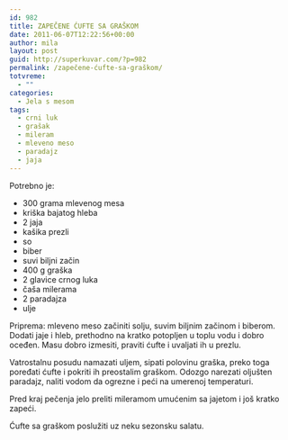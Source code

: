 ```yaml
---
id: 982
title: ZAPEČENE ĆUFTE SA GRAŠKOM
date: 2011-06-07T12:22:56+00:00
author: mila
layout: post
guid: http://superkuvar.com/?p=982
permalink: /zapečene-ćufte-sa-graškom/
totvreme:
  - ""
categories:
  - Jela s mesom
tags:
  - crni luk
  - grašak
  - mileram
  - mleveno meso
  - paradajz
  - jaja
---
```

Potrebno je:

  * 300 grama mlevenog mesa
  * kriška bajatog hleba
  * 2 jaja
  * kašika prezli
  * so
  * biber
  * suvi biljni začin
  * 400 g graška
  * 2 glavice crnog luka
  * čaša milerama
  * 2 paradajza
  * ulje

Priprema: mleveno meso začiniti solju, suvim biljnim začinom i biberom. Dodati jaje i hleb, prethodno na kratko potopljen u toplu vodu i dobro oceđen. Masu dobro izmesiti, praviti ćufte i uvaljati ih u prezlu.

Vatrostalnu posudu namazati uljem, sipati polovinu graška, preko toga poređati ćufte i pokriti ih preostalim graškom. Odozgo narezati oljušten paradajz, naliti vodom da ogrezne i peći na umerenoj temperaturi.

Pred kraj pečenja jelo preliti mileramom umućenim sa jajetom i još kratko zapeći.

Ćufte sa graškom poslužiti uz neku sezonsku salatu.